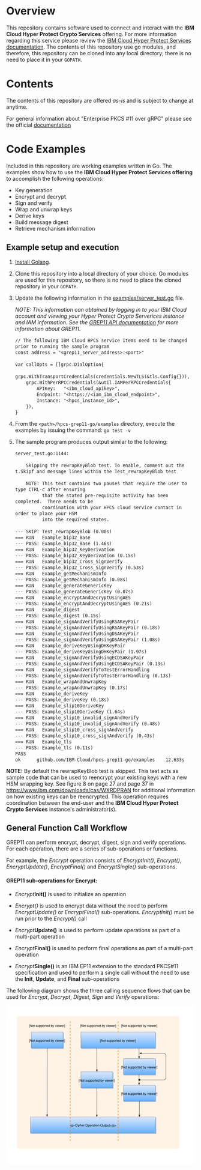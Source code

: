 # Overview

This repository contains software used to connect and interact with the **IBM Cloud Hyper Protect Crypto Services**  offering. For more information regarding this service please review the [IBM Cloud Hyper Protect Services documentation](https://cloud.ibm.com/docs/services/hs-crypto?topic=hs-crypto-get-started). The contents of this repository use go modules, and therefore, this repository can be cloned into any local directory; there is no need to place it in your `GOPATH`.

# Contents

The contents of this repository are offered *as-is* and is subject to change at anytime.

For general information about "Enterprise PKCS #11 over gRPC" please see the official [documentation](https://cloud.ibm.com/docs/hs-crypto?topic=hs-crypto-introduce-cloud-hsm#access-cloud-hsm-pkcs11)

# Code Examples

Included in this repository are working examples written in Go. The examples show how to use the **IBM Cloud Hyper Protect Services offering** to accomplish the following operations:

* Key generation
* Encrypt and decrypt
* Sign and verify
* Wrap and unwrap keys
* Derive keys
* Build message digest
* Retrieve mechanism information
  
## Example setup and execution

1. [Install Golang](https://golang.org/doc/install).

2. Clone this repository into a local directory of your choice. Go modules are used for this
   repository, so there is no need to place the cloned repository in your `GOPATH`.

3. Update the following information in the [examples/server_test.go](examples/server_test.go#L35-L44) file.  

	*NOTE: This information can obtained by logging in to your IBM Cloud account and viewing your Hyper Protect Crypto Serverices instance and IAM information. See the [GREP11 API documentation](https://cloud.ibm.com/docs/services/hs-crypto?topic=hs-crypto-grep11-api-ref) for more information about GREP11*.

	```Golang
	// The following IBM Cloud HPCS service items need to be changed prior to running the sample program
	const address = "<grep11_server_address>:<port>"

	var callOpts = []grpc.DialOption{
		grpc.WithTransportCredentials(credentials.NewTLS(&tls.Config{})),
		grpc.WithPerRPCCredentials(&util.IAMPerRPCCredentials{
			APIKey:   "<ibm_cloud_apikey>",
			Endpoint: "<https://<iam_ibm_cloud_endpoint>",
			Instance: "<hpcs_instance_id>",
		}),
	}
	```
		

4. From the `<path>/hpcs-grep11-go/examples` directory, execute the examples by issuing the command: `go test -v`

5. The sample program produces output similar to the following:

    ```=== RUN   Test_rewrapKeyBlob
    server_test.go:1144: 
         
        Skipping the rewrapKeyBlob test. To enable, comment out the t.Skipf and message lines within the Test_rewrapKeyBlob test
        
        NOTE: This test contains two pauses that require the user to type CTRL-c after ensuring
              that the stated pre-requisite activity has been completed.  There needs to be 
              coordination with your HPCS cloud service contact in order to place your HSM
              into the required states.
         
    --- SKIP: Test_rewrapKeyBlob (0.00s)
    === RUN   Example_bip32_Base
    --- PASS: Example_bip32_Base (1.46s)
    === RUN   Example_bip32_KeyDerivation
    --- PASS: Example_bip32_KeyDerivation (0.15s)
    === RUN   Example_bip32_Cross_SignVerify
    --- PASS: Example_bip32_Cross_SignVerify (0.53s)
    === RUN   Example_getMechanismInfo
    --- PASS: Example_getMechanismInfo (0.08s)
    === RUN   Example_generateGenericKey
    --- PASS: Example_generateGenericKey (0.07s)
    === RUN   Example_encryptAndDecryptUsingAES
    --- PASS: Example_encryptAndDecryptUsingAES (0.21s)
    === RUN   Example_digest
    --- PASS: Example_digest (0.15s)
    === RUN   Example_signAndVerifyUsingRSAKeyPair
    --- PASS: Example_signAndVerifyUsingRSAKeyPair (0.18s)
    === RUN   Example_signAndVerifyUsingDSAKeyPair
    --- PASS: Example_signAndVerifyUsingDSAKeyPair (1.08s)
    === RUN   Example_deriveKeyUsingDHKeyPair
    --- PASS: Example_deriveKeyUsingDHKeyPair (1.97s)
    === RUN   Example_signAndVerifyUsingECDSAKeyPair
    --- PASS: Example_signAndVerifyUsingECDSAKeyPair (0.13s)
    === RUN   Example_signAndVerifyToTestErrorHandling
    --- PASS: Example_signAndVerifyToTestErrorHandling (0.13s)
    === RUN   Example_wrapAndUnwrapKey
    --- PASS: Example_wrapAndUnwrapKey (0.17s)
    === RUN   Example_deriveKey
    --- PASS: Example_deriveKey (0.18s)
    === RUN   Example_slip10DeriveKey
    --- PASS: Example_slip10DeriveKey (1.64s)
    === RUN   Example_slip10_invalid_signAndVerify
    --- PASS: Example_slip10_invalid_signAndVerify (0.48s)
    === RUN   Example_slip10_cross_signAndVerify
    --- PASS: Example_slip10_cross_signAndVerify (0.43s)
    === RUN   Example_tls
    --- PASS: Example_tls (0.11s)
    PASS
    ok      github.com/IBM-Cloud/hpcs-grep11-go/examples    12.633s
    ```

**NOTE:** By default the rewrapKeyBlob test is skipped.  This test acts as sample code that can be used to reencrypt your existing keys with a new HSM wrapping key.  See figure 8 on page 27 and page 37 in https://www.ibm.com/downloads/cas/WXRDPRAN for additional information on how existing keys can be reencrypted.  This operation requires coordination between the end-user and the **IBM Cloud Hyper Protect Crypto Services** instance's administrator(s).

## General Function Call Workflow

GREP11 can perform encrypt, decrypt, digest, sign and verify operations. For each operation, there are a series of sub-operations or functions.  

For example, the *Encrypt* operation consists of *EncryptInit()*, *Encrypt()*, *EncryptUpdate()*, *EncryptFinal()* and *EncryptSingle()* sub-operations.

#### GREP11 sub-operations for Encrypt:

- *Encrypt***Init()** is used to initialize an operation

- *Encrypt()* is used to encrypt data without the need to perform *EncryptUpdate()* or *EncryptFinal()* sub-operations. *EncryptInit()* must be run prior to the *Encrypt()* call

- *Encrypt***Update()** is used to perform update operations as part of a multi-part operation

- *Encrypt***Final()** is used to perform final operations as part of a multi-part operation

- *Encrypt***Single()** is an IBM EP11 extension to the standard PKCS#11 specification and used to perform a single call without the need to use the **Init**, **Update**, and **Final** sub-operations

The following diagram shows the three calling sequence flows that can be used for *Encrypt*, *Decrypt*, *Digest*, *Sign* and *Verify* operations:

![function work flow](func_workflow.svg)